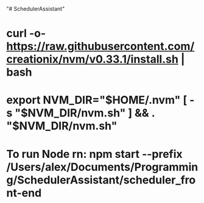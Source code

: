 "# SchedulerAssistant" 


# curl -o- https://raw.githubusercontent.com/creationix/nvm/v0.33.1/install.sh | bash
# export NVM_DIR="$HOME/.nvm" [ -s "$NVM_DIR/nvm.sh" ] && \. "$NVM_DIR/nvm.sh" 
# To run Node rn: npm start --prefix /Users/alex/Documents/Programming/SchedulerAssistant/scheduler_front-end